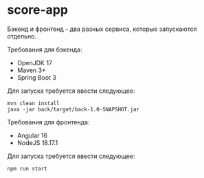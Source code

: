 # score-app

Бэкенд и фронтенд - два разных сервиса, которые запускаются отдельно.

Требования для бэкенда:

- OpenJDK 17
- Maven 3+
- Spring Boot 3

Для запуска требуется ввести следующее:
```
mvn clean install
java -jar back/target/back-1.0-SNAPSHOT.jar
```

Требования для фронтенда:

- Angular 16
- NodeJS 18.17.1

Для запуска требуется ввести следующее:
```
npm run start
```